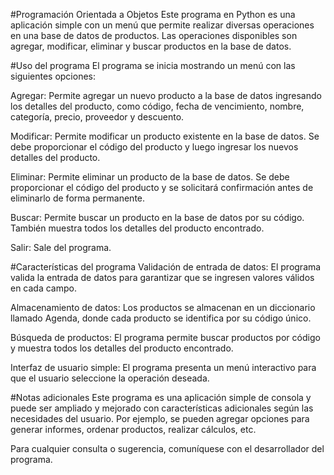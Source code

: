 #Programación Orientada a Objetos
Este programa en Python es una aplicación simple con un menú que permite realizar diversas operaciones en una base de datos de productos. Las operaciones disponibles son agregar, modificar, eliminar y buscar productos en la base de datos.

#Uso del programa
El programa se inicia mostrando un menú con las siguientes opciones:

Agregar: Permite agregar un nuevo producto a la base de datos ingresando los detalles del producto, como código, fecha de vencimiento, nombre, categoría, precio, proveedor y descuento.

Modificar: Permite modificar un producto existente en la base de datos. Se debe proporcionar el código del producto y luego ingresar los nuevos detalles del producto.

Eliminar: Permite eliminar un producto de la base de datos. Se debe proporcionar el código del producto y se solicitará confirmación antes de eliminarlo de forma permanente.

Buscar: Permite buscar un producto en la base de datos por su código. También muestra todos los detalles del producto encontrado.

Salir: Sale del programa.

#Características del programa
Validación de entrada de datos: El programa valida la entrada de datos para garantizar que se ingresen valores válidos en cada campo.

Almacenamiento de datos: Los productos se almacenan en un diccionario llamado Agenda, donde cada producto se identifica por su código único.

Búsqueda de productos: El programa permite buscar productos por código y muestra todos los detalles del producto encontrado.

Interfaz de usuario simple: El programa presenta un menú interactivo para que el usuario seleccione la operación deseada.

#Notas adicionales
Este programa es una aplicación simple de consola y puede ser ampliado y mejorado con características adicionales según las necesidades del usuario. Por ejemplo, se pueden agregar opciones para generar informes, ordenar productos, realizar cálculos, etc.

Para cualquier consulta o sugerencia, comuníquese con el desarrollador del programa.

